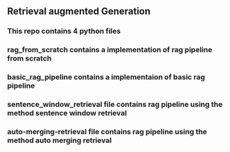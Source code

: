 ## Retrieval augmented Generation


### This repo contains 4 python files 
### rag_from_scratch contains a implementation of rag pipeline from scratch
### basic_rag_pipeline contains a implementaion of basic rag pipeline
### sentence_window_retrieval file contains rag pipeline using the method sentence window retrieval
### auto-merging-retrieval file contains rag pipeline using the method auto merging retrieval

